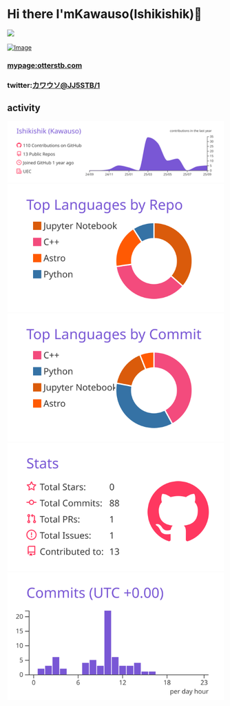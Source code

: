 # Hi there I'mKawauso(Ishikishik)👋
<img src="https://komarev.com/ghpvc/?username=Ishikishik" /><a href="https://practice.otterstb.com" target="_blank">

<img width="216" height="128" alt="Image" src="https://github.com/user-attachments/assets/46bc92f4-47a4-46eb-b2d1-58d5b94c1f81" />

### mypage:[otterstb.com](https://practice.otterstb.com)

### twitter:[カワウソ@JJ5STB/1](https://x.com/bluepho353181/status/1835942255351525413)


## activity

[![](https://raw.githubusercontent.com/Ishikishik/Ishikishik/main/profile-summary-card-output/buefy/0-profile-details.svg)](https://github.com/vn7n24fzkq/github-profile-summary-cards)
[![](https://raw.githubusercontent.com/Ishikishik/Ishikishik/main/profile-summary-card-output/buefy/1-repos-per-language.svg)](https://github.com/vn7n24fzkq/github-profile-summary-cards) [![](https://raw.githubusercontent.com/Ishikishik/Ishikishik/main/profile-summary-card-output/buefy/2-most-commit-language.svg)](https://github.com/vn7n24fzkq/github-profile-summary-cards)
[![](https://raw.githubusercontent.com/Ishikishik/Ishikishik/main/profile-summary-card-output/buefy/3-stats.svg)](https://github.com/vn7n24fzkq/github-profile-summary-cards) [![](https://raw.githubusercontent.com/Ishikishik/Ishikishik/main/profile-summary-card-output/buefy/4-productive-time.svg)](https://github.com/vn7n24fzkq/github-profile-summary-cards)
